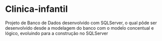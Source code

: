 # Clinica-infantil
Projeto de Banco de Dados desenvolvido com SQLServer, o qual pôde ser desenvolvido desde a modelagem do banco com o modelo concentual e lógico, evoluindo para a construção no SQLServer
